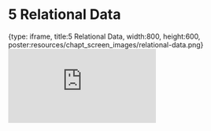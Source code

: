 # 5 Relational Data
 
{type: iframe, title:5 Relational Data, width:800, height:600, poster:resources/chapt_screen_images/relational-data.png}
![](https://datatrail-jhu.github.io/08_data/no_toc/relational-data.html)
 

 
